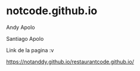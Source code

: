# notcode.github.io
Andy Apolo

Santiago Apolo

Link de la pagina :v

https://notanddy.github.io/restaurantcode.github.io/

